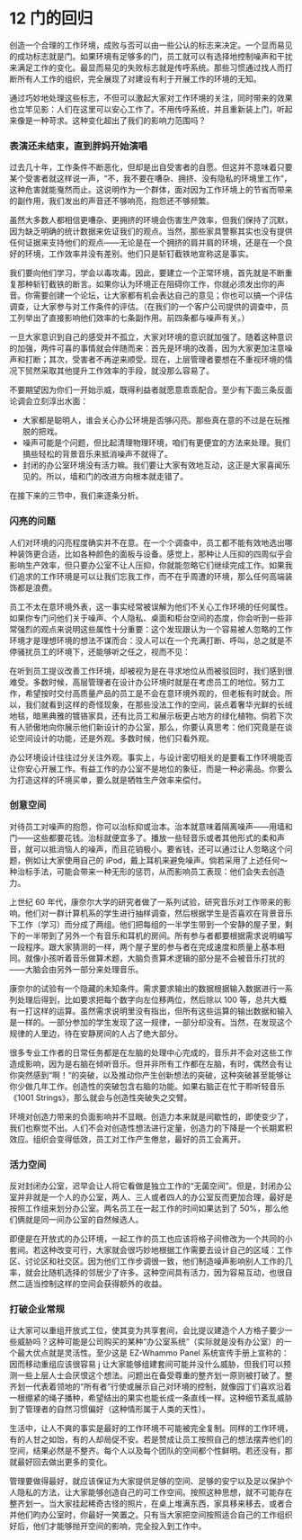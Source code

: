 # 12 门的回归

创造一个合理的工作环境，成败与否可以由一些公认的标志来决定。一个显而易见的成功标志就是门。如果环境有足够多的门，员工就可以有选择地控制噪声和干扰来满足工作的变化。最显而易见的失败标志就是传呼系统。那些习惯通过找人而打断所有人工作的组织，完全展现了对建设有利于开展工作的环境的无知。

通过巧妙地处理这些标志，不但可以激起大家对工作环境的关注，同时带来的效果也立竿见影：人们在这里可以安心工作了。不用传呼系统，并且重新装上门，听起来像是一种苛求。这种变化超出了我们的影响力范围吗？

### 表演还未结束，直到胖妈开始演唱



过去几十年，工作条件不断恶化，但却是出自受害者的自愿。但这并不意味着只要某个受害者就这样说一声，“不，我不要在嘈杂、拥挤、没有隐私的环境里工作”，这种危害就能戛然而止。这说明作为一个群体，面对因为工作环境上的节省而带来的副作用，我们发出的声音还不够响亮，抱怨还不够频繁。

虽然大多数人都相信更嘈杂、更拥挤的环境会伤害生产效率，但我们保持了沉默，因为缺乏明确的统计数据来佐证我们的观点。当然，那些家具警察其实也没有提供任何证据来支持他们的观点——无论是在一个拥挤的肩并肩的环境，还是在一个良好的环境，工作效率并没有差别。他们只是斩钉截铁地宣称这是事实。

我们要向他们学习，学会以毒攻毒。因此，要建立一个正常环境，首先就是不断重复那种斩钉截铁的断言。如果你认为环境正在阻碍你工作，你就必须发出你的声音。你需要创建一个论坛，让大家都有机会表达自己的意见；你也可以搞一个评估调查，让大家参与对工作条件的评估。（在我们的一个客户公司提供的调查中，员工列举出了直接影响他们效率的七条副作用。前四条都与噪声有关。）

一旦大家意识到自己的感受并不孤立，大家对环境的意识就加强了。随着这种意识的加强，两件可喜的事情就会伴随而来：首先是环境的改善，因为大家更加注意噪声和打断；其次，受害者不再逆来顺受。现在，上层管理者要想在不重视环境的情况下贸然采取其他提升工作效率的手段，就没那么容易了。

不要期望因为你们一开始示威，既得利益者就愿意乖乖配合。至少有下面三条反面论调会立刻淳出水面：

* 大家都是聪明人，谁会关心办公环境是否够闪亮。那些真在意的不过是在玩推脱的把戏。
* 噪声可能是个问题，但比起清理物理环境，咱们有更便宜的方法来处理。我们搞些轻松的背景音乐来抵消噪声不就得了。
* 封闭的办公室环境没有活力嘛。我们要让大家有效地互动，这正是大家喜闻乐见的。所以，墙和门的改进方向根本就走错了。

在接下来的三节中，我们来逐条分析。

### 闪亮的问题



人们对环境的闪亮程度确实并不在意。在一个个调查中，员工都不能有效地选出哪种装饰更合适，比如各种颜色的面板与设备。感觉上，那种让人压抑的四周似乎会影响生产效率，但只要办公室不让人压抑，你就能忽略它们继续完成工作。如果我们追求的工作环境是可以让我们忘我工作，而不在乎周遭的环境，那么任何高端装饰都是浪费。

员工不太在意环境外表，这一事实经常被误解为他们不关心工作环境的任何属性。如果你专门问他们关于噪声、个人隐私、桌面和柜台空间的态度，你会听到一些非常强烈的观点来说明这些属性十分重要：这个发现跟认为一个容易被人忽略的工作环境才是理想环境的想法不谋而合：没人可以在一个充满打断、呼叫，总之就是不停骚扰员工的环境下，还能够听之任之，视而不见：

在听到员工提议改善工作环境，却被视为是在寻求地位从而被驳回时，我们感到很难受。多数时候，高层管理者在设计办公环境时就是在考虑员工的地位。努力工作，希望按时交付高质量产品的员工是不会在意环境外观的，但老板有时就会。所以，我们就看到这样的奇怪现象，在那些没法工作的空间，装点着奢华光鲜的长绒地毯，暗黑典雅的镀铬家具，还有比员工和展示板更占地方的绿化植物。倘若下次有人骄傲地向你展示他们新设计的办公室，那么，你要认真思考：他们究竟是在谈论空间设计的功能，还是外观。多数时候，他们只看外观。

办公环境设计往往过分关注外观。事实上，与设计密切相关的是要看工作环境能否让你安心开展工作。有益工作的办公室不是地位的象征，而是一种必需品。你要么为打造这样的环境买单，要么就是牺牲生产效率来偿付。

### 创意空间



对待员工对噪声的抱怨，你可以治标抑或治本。治本就意味着隔离噪声——用墙和门——这些都要花钱。治标就便宜多了。播放一些轻音乐或者其他形式的柔和声音，就可以抵消恼人的噪声，而且花销极小。要省钱，还可以通过让人忽略这个问题，例如让大家使用自己的 iPod，戴上耳机来避免噪声。倘若采用了上述任何～种治标手法，可能会带来一种无形的惩罚，从而影响员工表现：他们会失去创造力。

上世纪 60 年代，康奈尔大学的研究者做了一系列试验，研究音乐对工作带来的影响。他们对一群计算机系的学生进行抽样调查，然后根据学生是否喜欢在背景音乐下工作（学习）而分成了两组。他们把每组的一半学生带到一个安静的屋子里，剩下的一半带到了另外一个有音乐和耳机的房间。所有参与者都要根据需求说明编写一段程序。跟大家猜测的一样，两个屋子里的参与者在完成速度和质量上基本相同。就像小孩听着音乐做算术题，大脑负责算术逻辑的部分是不会被音乐打扰的——大脑会由另外一部分来处理音乐。

康奈尔的试验有一个隐藏的未知条件。需求要求输出的数据根据输入数据进行一系列处理后得到，比如要求把每个数字向左位移两位，然后除以 100 等，总共大概有一打这样的运算。虽然需求说明里没有指出，但所有这些运算的输出数据和输入是一样的。一部分参加的学生发现了这一规律，一部分却没有。当然，在发现这个规律的人里边，待在安静房间的人占了绝大部分。

很多专业工作者的日常任务都是在左脑的处理中心完成的，音乐并不会对这些工作造成影响，因为是右脑在倾听音乐。但并非所有工作都在左脑，有时，偶然会有让你突然感到“啊！“的突破，以及推动你产生创新想法的突破，这种突破甚至能够让你少做几年工作。创造性的突破包含右脑的功能。如果右脑正在忙于聆听轻音乐《1001 Strings》，那么就会与创造性突破失之交臂。

环境对创造力带来的负面影响并不显眼。创造力本来就是间歇性的，即使变少了，我们也察觉不出。人们不会对创造性想法进行定量，创造力的下降是一个长期累积效应。组织会变得低效，员工对工作产生倦怠，最好的员工会离开。

### 活力空间



反对封闭办公室，迟早会让人将它看做是独立工作的“无菌空间”。但是，封闭办公室并非就是一个人的办公室，两人、三人或者四人的办公室反而更加合理，最好是按照工作组来划分办公室。两名员工在一起工作的时间如果达到了 50%，那么他们俩就是同一间办公室的自然候选人。

即便是在开放式的办公环境，一起工作的员工也应该将格子间修改为一个共同的小套间。若这种改变可行，大家就会很巧妙地根据工作需要去设计自己的区域：工作区、讨论区和社交区。因为他们工作步调很一致，他们制造噪声影响别人工作的几率，就会比随机选择的邻居少了许多。这种空间具有活力，因为容易互动，也很自然二适当控制这样的空间会获得额外的收益。

### 打破企业常规



让大家可以重组开放式工位，使其变为共享套间，会比提议建造个人方格子要少一些威胁吗？这种可能是公司购买的某种“办公室系统”（实际就是没有办公室）的一个最大优点就是灵活性。至少这是 EZ-Whammo Panel 系统宣传手册上宣称的：因而移动重组应该很容易 j 让大家能够组建套间可能并没什么威胁，但我们可以预测一些上层人士会厌恨这个想法。问题出在备受尊重的整齐划一原则被打破了。整齐划一代表着领地的“所有者”行使或展示自己对环境的控制，就像园丁们喜欢沿着一根绷紧的绳子播种，希望结出的果实也能长成一条直线一样。这种细节紊乱威胁到了管理者的自然习惯偏好（这种情形属于人类的天性）。

生活中，让人不爽的事实是最好的工作环境不可能被完全复制。同样的工作环境，有的人甘之如饴，有的人却局促不安。若是赞成让员工按照自己的想法摆弄他们的空间，结果必然是不整齐。每个人以及每个团队的空间都个性鲜明。若还没有，那就最好回去做出更多的变化。

管理要做得最好，就应该保证为大家提供足够的空间、足够的安宁以及足以保护个人隐私的方法，让大家能够创造自己的可工作空间。按照这种思想，就不可能存在整齐划一。当大家挂起稀奇古怪的照片，在桌上堆满东西，家具移来移去，或者合并他们昀办公室时，你最好一笑置之。只有当大家把空间按照适合自己的工作组织好后，他们才能够抛开空间的影响，完全投入到工作中。
